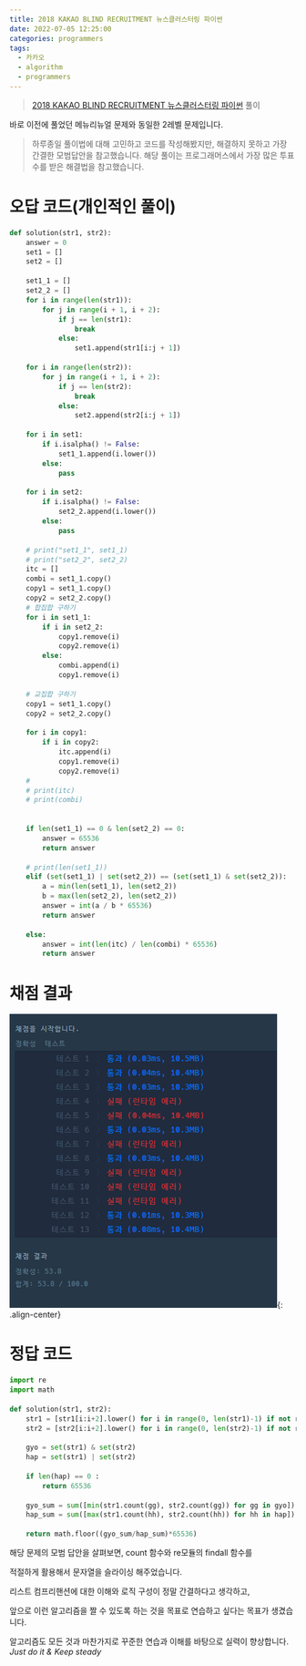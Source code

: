 ```yaml
---
title: 2018 KAKAO BLIND RECRUITMENT 뉴스클러스터링 파이썬
date: 2022-07-05 12:25:00
categories: programmers
tags:
  - 카카오
  - algorithm
  - programmers
---
```



> [2018 KAKAO BLIND RECRUITMENT 뉴스클러스터링 파이썬](https://school.programmers.co.kr/learn/courses/30/lessons/17677) 풀이

바로 이전에 풀었던 메뉴리뉴얼 문제와 동일한 2레벨 문제입니다.

> 하루종일 풀이법에 대해 고민하고 코드를 작성해봤지만, 해결하지 못하고
> 가장 간결한 모범답안을 참고했습니다.
> 해당 풀이는 프로그래머스에서 가장 많은 투표수를 받은 해결법을 참고했습니다.

# 오답 코드(개인적인 풀이)

~~~python
def solution(str1, str2):
    answer = 0
    set1 = []
    set2 = []

    set1_1 = []
    set2_2 = []
    for i in range(len(str1)):
        for j in range(i + 1, i + 2):
            if j == len(str1):
                break
            else:
                set1.append(str1[i:j + 1])

    for i in range(len(str2)):
        for j in range(i + 1, i + 2):
            if j == len(str2):
                break
            else:
                set2.append(str2[i:j + 1])

    for i in set1:
        if i.isalpha() != False:
            set1_1.append(i.lower())
        else:
            pass

    for i in set2:
        if i.isalpha() != False:
            set2_2.append(i.lower())
        else:
            pass

    # print("set1_1", set1_1)
    # print("set2_2", set2_2)
    itc = []
    combi = set1_1.copy()
    copy1 = set1_1.copy()
    copy2 = set2_2.copy()
    # 합집합 구하기
    for i in set1_1:
        if i in set2_2:
            copy1.remove(i)
            copy2.remove(i)
        else:
            combi.append(i)
            copy1.remove(i)

    # 교집합 구하기
    copy1 = set1_1.copy()
    copy2 = set2_2.copy()

    for i in copy1:
        if i in copy2:
            itc.append(i)
            copy1.remove(i)
            copy2.remove(i)
    #
    # print(itc)
    # print(combi)


    if len(set1_1) == 0 & len(set2_2) == 0:
        answer = 65536
        return answer

    # print(len(set1_1))
    elif (set(set1_1) | set(set2_2)) == (set(set1_1) & set(set2_2)):
        a = min(len(set1_1), len(set2_2))
        b = max(len(set2_2), len(set2_2))
        answer = int(a / b * 65536)
        return answer

    else:
        answer = int(len(itc) / len(combi) * 65536)
        return answer
~~~

# 채점 결과

![](/assets/images/programmers_kakao_2018_newsclustering.PNG){: .align-center}

# 정답 코드

~~~python
import re
import math

def solution(str1, str2):
    str1 = [str1[i:i+2].lower() for i in range(0, len(str1)-1) if not re.findall('[^a-zA-Z]+', str1[i:i+2])]
    str2 = [str2[i:i+2].lower() for i in range(0, len(str2)-1) if not re.findall('[^a-zA-Z]+', str2[i:i+2])]

    gyo = set(str1) & set(str2)
    hap = set(str1) | set(str2)

    if len(hap) == 0 :
        return 65536

    gyo_sum = sum([min(str1.count(gg), str2.count(gg)) for gg in gyo])
    hap_sum = sum([max(str1.count(hh), str2.count(hh)) for hh in hap])

    return math.floor((gyo_sum/hap_sum)*65536)
~~~

해당 문제의 모범 답안을 살펴보면, count 함수와 re모듈의 findall 함수를 

적절하게 활용해서 문자열을 슬라이싱 해주었습니다.

리스트 컴프리핸션에 대한 이해와 로직 구성이 정말 간결하다고 생각하고,  

앞으로 이런 알고리즘을 짤 수 있도록 하는 것을 목표로 연습하고 싶다는 목표가 생겼습니다.

알고리즘도 모든 것과 마찬가지로 꾸준한 연습과 이해를 바탕으로 실력이 향상합니다.    
*Just do it & Keep steady*
